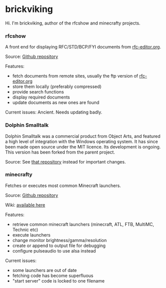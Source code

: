 # brickviking

Hi. I'm brickviking, author of the rfcshow and minecrafty projects.

### rfcshow

A front end for displaying RFC/STD/BCP/FYI documents from [rfc-editor.org](https://www.rfc-editor.org/).

Source: [Github repository](https://github.com/brickviking/rfcshow)

Features:
* fetch documents from remote sites, usually the ftp version of [rfc-editor.org](https://www.rfc-editor.org/)
* store them locally (preferably compressed)
* provide search functions
* display required documents
* update documents as new ones are found

Current issues:
Ancient. Needs updating badly.

### Dolphin Smalltalk


Dolphin Smalltalk was a commercial product from Object Arts, and featured a high level of integration with the Windows operating system. It has since been made open source under the MIT licence. Its development is ongoing. This version has been forked from the parent project. 

Source: See [that repository](https://github.com/dolphinsmalltalk/Dolphin) instead for important changes.


### minecrafty

Fetches or executes most common Minecraft launchers.

Source: [Github repository](https://github.com/brickviking/minecrafty)

Wiki: [available here](https://github.com/brickviking/minecrafty/wiki)

Features:
* retrieve common minecraft launchers (minecraft, ATL, FTB, MultiMC, Technic etc)
* execute launchers
* change monitor brightness/gamma/resolution
* create or append to output file for debugging
* configure pulseaudio to use alsa instead

Current issues:
* some launchers are out of date
* fetching code has become superfluous
* "start server" code is locked to one filename

<!--
**brickviking/brickviking** is a ✨ _special_ ✨ repository because its `README.md` (this file) appears on your GitHub profile.

Here are some ideas to get you started:

- 🔭 I’m currently working on ...
- 🌱 I’m currently learning ...
- 👯 I’m looking to collaborate on ...
- 🤔 I’m looking for help with ...
- 💬 Ask me about ...
- 📫 How to reach me: ...
- 😄 Pronouns: ...
- ⚡ Fun fact: ...
-->
